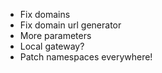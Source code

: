 - Fix domains
- Fix domain url generator
- More parameters
- Local gateway?
- Patch namespaces everywhere!